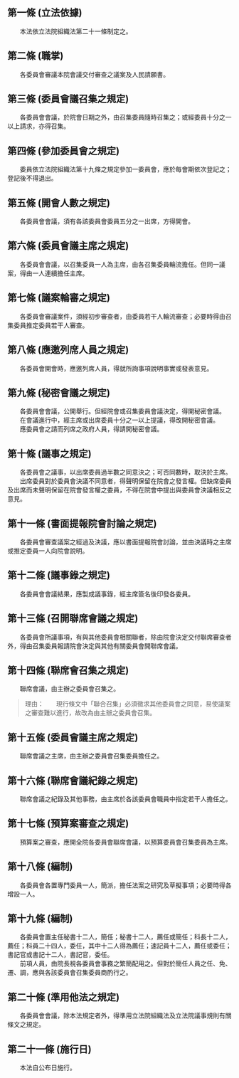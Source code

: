 第一條 (立法依據)
-----------------
　　本法依立法院組織法第二十一條制定之。  


第二條 (職掌)
-------------
　　各委員會審議本院會議交付審查之議案及人民請願書。  


第三條 (委員會議召集之規定)
---------------------------
　　各委員會會議，於院會日期之外，由召集委員隨時召集之；或經委員十分之一以上請求，亦得召集。  


第四條 (參加委員會之規定)
-------------------------
　　委員依立法院組織法第十九條之規定參加一委員會，應於每會期依次登記之；登記後不得退出。  


第五條 (開會人數之規定)
-----------------------
　　各委員會會議，須有各該委員會委員五分之一出席，方得開會。  


第六條 (委員會議主席之規定)
---------------------------
　　各委員會會議，以召集委員一人為主席，由各召集委員輪流擔任。但同一議案，得由一人連續擔任主席。  


第七條 (議案輪審之規定)
-----------------------
　　各委員會審議案件，須經初步審查者，由委員若干人輪流審查；必要時得由召集委員推定委員若干人審查。  


第八條 (應邀列席人員之規定)
---------------------------
　　各委員會開會時，應邀列席人員，得就所詢事項說明事實或發表意見。  


第九條 (秘密會議之規定)
-----------------------
　　各委員會會議，公開舉行。但經院會或召集委員會議決定，得開秘密會議。  
　　在會議進行中，經主席或出席委員十分之一以上提議，得改開秘密會議。  
　　應委員會之請而列席之政府人員，得請開秘密會議。  


第十條 (議事之規定)
-------------------
　　各委員會之議事，以出席委員過半數之同意決之；可否同數時，取決於主席。  
　　出席委員對於委員會決議不同意者，得聲明保留在院會之發言權。但缺席委員及出席而未聲明保留在院會發言權之委員，不得在院會中提出與委員會決議相反之意見。  


第十一條 (書面提報院會討論之規定)
---------------------------------
　　各委員會審查議案之經過及決議，應以書面提報院會討論，並由決議時之主席或推定委員一人向院會說明。  


第十二條 (議事錄之規定)
-----------------------
　　各委員會會議結果，應製成議事錄，經主席簽名後印發各委員。  


第十三條 (召開聯席會議之規定)
-----------------------------
　　各委員會所議事項，有與其他委員會相關聯者，除由院會決定交付聯席審查者外，得由召集委員報請院會決定與其他有關委員會開聯席會議。  


第十四條 (聯席會召集之規定)
---------------------------
　　聯席會議，由主辦之委員會召集之。  
> 理由：　　現行條文中「聯合召集」必須徵求其他委員會之同意，易使議案之審查難以進行，故改為由主辦之委員會召集。



第十五條 (委員會議主席之規定)
-----------------------------
　　聯席會議之主席，由主辦之委員會召集委員擔任之。  


第十六條 (聯席會議紀錄之規定)
-----------------------------
　　聯席會議之紀錄及其他事務，由主席於各該委員會職員中指定若干人擔任之。  


第十七條 (預算案審查之規定)
---------------------------
　　預算案之審查，應開全院各委員會聯席會議，以預算委員會召集委員為主席。  


第十八條 (編制)
---------------
　　各委員會各置專門委員一人，簡派，擔任法案之研究及草擬事項；必要時得各增設一人。  


第十九條 (編制)
---------------
　　各委員會置主任秘書十二人，簡任；秘書十二人，薦任或簡任；科長十二人，薦任；科員二十四人，委任，其中十二人得為薦任；速記員十二人，薦任或委任；書記官或書記十二人，書記官，委任。  
　　前項人員，由院長視各委員會事務之繁簡配用之。但對於簡任人員之任、免、遷、調，應與各該委員會召集委員商酌行之。  


第二十條 (準用他法之規定)
-------------------------
　　各委員會會議，除本法規定者外，得準用立法院組織法及立法院議事規則有關條文之規定。  


第二十一條 (施行日)
-------------------
　　本法自公布日施行。